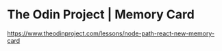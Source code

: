 # The Odin Project | Memory Card

https://www.theodinproject.com/lessons/node-path-react-new-memory-card
